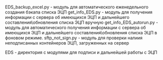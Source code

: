 EDS_backup_excel.py - модуль для автоматического еженедельного создания бэкапа списка ЭЦП
get_info_EDS.py - модуль для получения информации с сервера об имеющихся ЭЦП и дальнейшего составления\обновления списка ЭЦП вручную
get_info_EDS_autorun.py - модуль для автоматического получения информации с сервера об имеющихся ЭЦП и дальнейшего составления\обновления списка ЭЦП в фоновом режиме.
sftp_not_sign.py - модуль для проверки налиия неподписанных контейнеров ЭЦП, загруженных на сервер

EDS - директория с модулями для подписи и дальнейшей работы с ЭЦП
